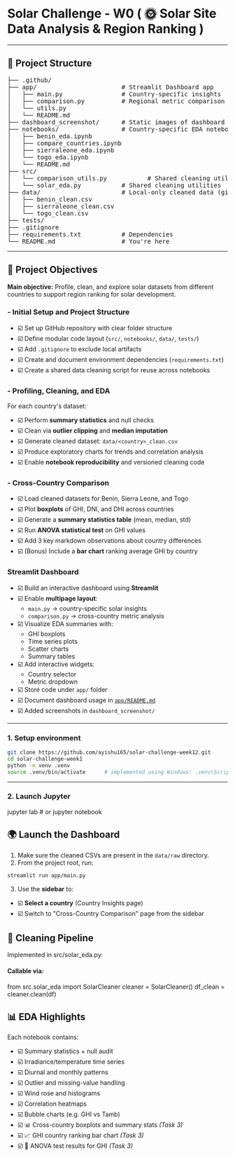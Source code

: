 # Solar Challenge - W0 ( 🌞 Solar Site Data Analysis & Region Ranking )
---
## 🧭 Project Structure

<pre>
├── .github/
├── app/                       # Streamlit Dashboard app
│   ├── main.py                # Country-specific insights
│   ├── comparison.py          # Regional metric comparison
│   └── utils.py
│   └── README.md
├── dashboard_screenshot/      # Static images of dashboard pages
├── notebooks/                 # Country-specific EDA notebooks
│   ├── benin_eda.ipynb
│   ├── compare_countries.ipynb
│   ├── sierraleone_eda.ipynb
│   └── togo_eda.ipynb
│   └── README.md 
├── src/
│   └── comparison_utils.py           # Shared cleaning utilities
│   └── solar_eda.py           # Shared cleaning utilities
├── data/                      # Local-only cleaned data (gitignored)
│   ├── benin_clean.csv
│   ├── sierraleone_clean.csv
│   └── togo_clean.csv
├── tests/
├── .gitignore
├── requirements.txt           # Dependencies
└── README.md                  # You're here
</pre>

---
## 📌 Project Objectives

**Main objective:** Profile, clean, and explore solar datasets from different countries to support region ranking for solar development.
### - Initial Setup and Project Structure
- ☑️ Set up GitHub repository with clear folder structure
- ☑️ Define modular code layout (`src/`, `notebooks/`, `data/`, `tests/`)
- ☑️ Add `.gitignore` to exclude local artifacts
- ☑️ Create and document environment dependencies (`requirements.txt`)
- ☑️ Create a shared data cleaning script for reuse across notebooks
### - Profiling, Cleaning, and EDA
For each country's dataset:
- ☑️ Perform **summary statistics** and null checks  
- ☑️ Clean via **outlier clipping** and **median imputation**  
- ☑️ Generate cleaned dataset: `data/<country>_clean.csv`  
- ☑️ Produce exploratory charts for trends and correlation analysis  
- ☑️ Enable **notebook reproducibility** and versioned cleaning code  
### - Cross-Country Comparison
- ☑️ Load cleaned datasets for Benin, Sierra Leone, and Togo  
- ☑️ Plot **boxplots** of GHI, DNI, and DHI across countries  
- ☑️ Generate a **summary statistics table** (mean, median, std)  
- ☑️ Run **ANOVA statistical test** on GHI values  
- ☑️ Add 3 key markdown observations about country differences  
- ☑️ (Bonus) Include a **bar chart** ranking average GHI by country  
### Streamlit Dashboard
- ☑️ Build an interactive dashboard using **Streamlit**
- ☑️ Enable **multipage layout**:
  - `main.py` → country-specific solar insights
  - `comparison.py` → cross-country metric analysis
- ☑️ Visualize EDA summaries with:
  - GHI boxplots
  - Time series plots
  - Scatter charts
  - Summary tables
- ☑️ Add interactive widgets:
  - Country selector
  - Metric dropdown
- ☑️ Store code under `app/` folder
- ☑️ Document dashboard usage in [`app/README.md`](app/README.md)
- ☑️ Added screenshots in `dashboard_screenshot/`
---
### 1. Setup environment
```bash
git clone https://github.com/ayishu165/solar-challenge-week12.git
cd solar-challenge-week1
python -m venv .venv
source .venv/bin/activate      # implemented using Windows: .venv\Scripts\activate
```
---
### 2. Launch Jupyter

jupyter lab      # or jupyter notebook
## 🌍 Launch the Dashboard
1. Make sure the cleaned CSVs are present in the `data/raw` directory.
2. From the project root, run:
```bash
streamlit run app/main.py
```
3. Use the **sidebar** to:
- ☑️ **Select a country** (Country Insights page)
- ☑️ Switch to "Cross-Country Comparison" page from the sidebar
## 🔧 Cleaning Pipeline
Implemented in src/solar_eda.py:
#### Callable via:
from src.solar_eda import SolarCleaner
cleaner = SolarCleaner()
df_clean = cleaner.clean(df)
## 📊 EDA Highlights
Each notebook contains:
- ☑️ Summary statistics + null audit
- ☑️ Irradiance/temperature time series
- ☑️ Diurnal and monthly patterns
- ☑️ Outlier and missing-value handling
- ☑️ Wind rose and histograms
- ☑️ Correlation heatmaps
- ☑️ Bubble charts (e.g. GHI vs Tamb)
- ☑️ 📊 Cross-country boxplots and summary stats *(Task 3)*
- ☑️ 📈 GHI country ranking bar chart *(Task 3)*
- ☑️ 🧪 ANOVA test results for GHI *(Task 3)*

